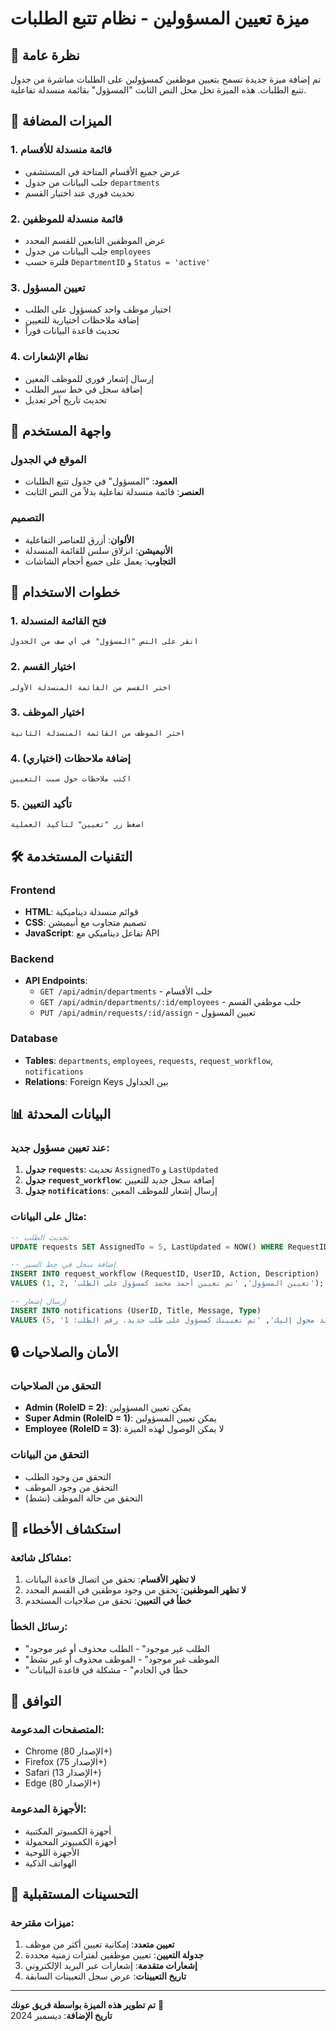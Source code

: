# ميزة تعيين المسؤولين - نظام تتبع الطلبات

## 🎯 نظرة عامة

تم إضافة ميزة جديدة تسمح بتعيين موظفين كمسؤولين على الطلبات مباشرة من جدول تتبع الطلبات. هذه الميزة تحل محل النص الثابت "المسؤول" بقائمة منسدلة تفاعلية.

## 🔧 الميزات المضافة

### 1. قائمة منسدلة للأقسام
- عرض جميع الأقسام المتاحة في المستشفى
- جلب البيانات من جدول `departments`
- تحديث فوري عند اختيار القسم

### 2. قائمة منسدلة للموظفين
- عرض الموظفين التابعين للقسم المحدد
- جلب البيانات من جدول `employees`
- فلترة حسب `DepartmentID` و `Status = 'active'`

### 3. تعيين المسؤول
- اختيار موظف واحد كمسؤول على الطلب
- إضافة ملاحظات اختيارية للتعيين
- تحديث قاعدة البيانات فوراً

### 4. نظام الإشعارات
- إرسال إشعار فوري للموظف المعين
- إضافة سجل في خط سير الطلب
- تحديث تاريخ آخر تعديل

## 🎨 واجهة المستخدم

### الموقع في الجدول
- **العمود**: "المسؤول" في جدول تتبع الطلبات
- **العنصر**: قائمة منسدلة تفاعلية بدلاً من النص الثابت

### التصميم
- **الألوان**: أزرق للعناصر التفاعلية
- **الأنيميشن**: انزلاق سلس للقائمة المنسدلة
- **التجاوب**: يعمل على جميع أحجام الشاشات

## 🔄 خطوات الاستخدام

### 1. فتح القائمة المنسدلة
```
انقر على النص "المسؤول" في أي صف من الجدول
```

### 2. اختيار القسم
```
اختر القسم من القائمة المنسدلة الأولى
```

### 3. اختيار الموظف
```
اختر الموظف من القائمة المنسدلة الثانية
```

### 4. إضافة ملاحظات (اختياري)
```
اكتب ملاحظات حول سبب التعيين
```

### 5. تأكيد التعيين
```
اضغط زر "تعيين" لتأكيد العملية
```

## 🛠️ التقنيات المستخدمة

### Frontend
- **HTML**: قوائم منسدلة ديناميكية
- **CSS**: تصميم متجاوب مع أنيميشن
- **JavaScript**: تفاعل ديناميكي مع API

### Backend
- **API Endpoints**: 
  - `GET /api/admin/departments` - جلب الأقسام
  - `GET /api/admin/departments/:id/employees` - جلب موظفي القسم
  - `PUT /api/admin/requests/:id/assign` - تعيين المسؤول

### Database
- **Tables**: `departments`, `employees`, `requests`, `request_workflow`, `notifications`
- **Relations**: Foreign Keys بين الجداول

## 📊 البيانات المحدثة

### عند تعيين مسؤول جديد:
1. **جدول `requests`**: تحديث `AssignedTo` و `LastUpdated`
2. **جدول `request_workflow`**: إضافة سجل جديد للتعيين
3. **جدول `notifications`**: إرسال إشعار للموظف المعين

### مثال على البيانات:
```sql
-- تحديث الطلب
UPDATE requests SET AssignedTo = 5, LastUpdated = NOW() WHERE RequestID = 1;

-- إضافة سجل في خط السير
INSERT INTO request_workflow (RequestID, UserID, Action, Description) 
VALUES (1, 2, 'تعيين المسؤول', 'تم تعيين أحمد محمد كمسؤول على الطلب');

-- إرسال إشعار
INSERT INTO notifications (UserID, Title, Message, Type) 
VALUES (5, 'طلب جديد محول إليك', 'تم تعيينك كمسؤول على طلب جديد. رقم الطلب: 1', 'assignment');
```

## 🔒 الأمان والصلاحيات

### التحقق من الصلاحيات
- **Admin (RoleID = 2)**: يمكن تعيين المسؤولين
- **Super Admin (RoleID = 1)**: يمكن تعيين المسؤولين
- **Employee (RoleID = 3)**: لا يمكن الوصول لهذه الميزة

### التحقق من البيانات
- التحقق من وجود الطلب
- التحقق من وجود الموظف
- التحقق من حالة الموظف (نشط)

## 🐛 استكشاف الأخطاء

### مشاكل شائعة:
1. **لا تظهر الأقسام**: تحقق من اتصال قاعدة البيانات
2. **لا تظهر الموظفين**: تحقق من وجود موظفين في القسم المحدد
3. **خطأ في التعيين**: تحقق من صلاحيات المستخدم

### رسائل الخطأ:
- "الطلب غير موجود" - الطلب محذوف أو غير موجود
- "الموظف غير موجود" - الموظف محذوف أو غير نشط
- "خطأ في الخادم" - مشكلة في قاعدة البيانات

## 📱 التوافق

### المتصفحات المدعومة:
- Chrome (الإصدار 80+)
- Firefox (الإصدار 75+)
- Safari (الإصدار 13+)
- Edge (الإصدار 80+)

### الأجهزة المدعومة:
- أجهزة الكمبيوتر المكتبية
- أجهزة الكمبيوتر المحمولة
- الأجهزة اللوحية
- الهواتف الذكية

## 🚀 التحسينات المستقبلية

### ميزات مقترحة:
1. **تعيين متعدد**: إمكانية تعيين أكثر من موظف
2. **جدولة التعيين**: تعيين موظفين لفترات زمنية محددة
3. **إشعارات متقدمة**: إشعارات عبر البريد الإلكتروني
4. **تاريخ التعيينات**: عرض سجل التعيينات السابقة

---

**تم تطوير هذه الميزة بواسطة فريق عونك** 🏥  
**تاريخ الإضافة**: ديسمبر 2024
